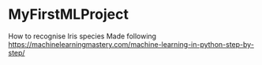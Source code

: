 # MyFirstMLProject
How to recognise Iris species
Made following https://machinelearningmastery.com/machine-learning-in-python-step-by-step/
